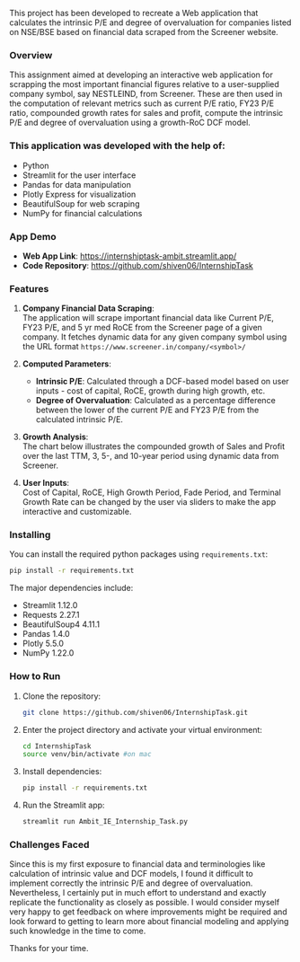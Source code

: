 
This project has been developed to recreate a Web application that calculates the intrinsic P/E and degree of overvaluation for companies listed on NSE/BSE based on financial data scraped from the Screener website.

### Overview

This assignment aimed at developing an interactive web application for scrapping the most important financial figures relative to a user-supplied company symbol, say NESTLEIND, from Screener. These are then used in the computation of relevant metrics such as current P/E ratio, FY23 P/E ratio, compounded growth rates for sales and profit, compute the intrinsic P/E and degree of overvaluation using a growth-RoC DCF model.

### This application was developed with the help of:
- Python
- Streamlit for the user interface
- Pandas for data manipulation
- Plotly Express for visualization
- BeautifulSoup for web scraping
- NumPy for financial calculations

### App Demo
- **Web App Link**: https://internshiptask-ambit.streamlit.app/
- **Code Repository**: https://github.com/shiven06/InternshipTask

### Features

1. **Company Financial Data Scraping**:  
   The application will scrape important financial data like Current P/E, FY23 P/E, and 5 yr med RoCE from the Screener page of a given company. It fetches dynamic data for any given company symbol using the URL format `https://www.screener.in/company/<symbol>/`

2. **Computed Parameters**:
   - **Intrinsic P/E**: Calculated through a DCF-based model based on user inputs - cost of capital, RoCE, growth during high growth, etc.
   - **Degree of Overvaluation**: Calculated as a percentage difference between the lower of the current P/E and FY23 P/E from the calculated intrinsic P/E.

3. **Growth Analysis**:  
   The chart below illustrates the compounded growth of Sales and Profit over the last TTM, 3, 5-, and 10-year period using dynamic data from Screener.

4. **User Inputs**:  
   Cost of Capital, RoCE, High Growth Period, Fade Period, and Terminal Growth Rate can be changed by the user via sliders to make the app interactive and customizable.

### Installing

You can install the required python packages using `requirements.txt`:
```bash
pip install -r requirements.txt
```

The major dependencies include:
- Streamlit 1.12.0
- Requests 2.27.1
- BeautifulSoup4 4.11.1
- Pandas 1.4.0
- Plotly 5.5.0
- NumPy 1.22.0

### How to Run

1. Clone the repository:
   ```bash
   git clone https://github.com/shiven06/InternshipTask.git
   ```

3. Enter the project directory and activate your virtual environment:
   ```bash
   cd InternshipTask
   source venv/bin/activate #on mac
   ```

5. Install dependencies:
   ```bash
   pip install -r requirements.txt
   ```

7. Run the Streamlit app:
   ```bash
   streamlit run Ambit_IE_Internship_Task.py
   ```

### Challenges Faced

Since this is my first exposure to financial data and terminologies like calculation of intrinsic value and DCF models, I found it difficult to implement correctly the intrinsic P/E and degree of overvaluation. Nevertheless, I certainly put in much effort to understand and exactly replicate the functionality as closely as possible. I would consider myself very happy to get feedback on where improvements might be required and look forward to getting to learn more about financial modeling and applying such knowledge in the time to come.

Thanks for your time.
